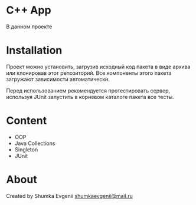 # C++ App

В данном проекте

# Installation
Проект можно установить, загрузив исходный код пакета в виде архива или клонировав этот репозиторий. Все компоненты этого пакета загружают зависимости автоматически.

Перед использованием рекомендуется протестировать сервер, используя JUnit запустить в корневом каталоге пакета все тесты.

# Content

* OOP
* Java Collections
* Singleton
* JUnit

# About
Created by Shumka Evgenii
shumkaevgenii@mail.ru
